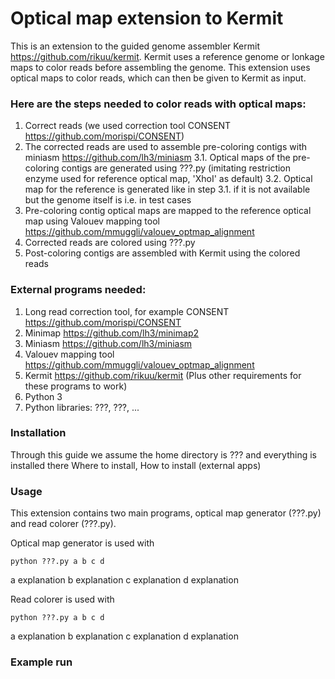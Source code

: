 # Optical map extension to Kermit

This is an extension to the guided genome assembler Kermit https://github.com/rikuu/kermit. Kermit uses a reference genome or lonkage maps to color reads before assembling the genome. This extension uses optical maps to color reads, which can then be given to Kermit as input.

### Here are the steps needed to color reads with optical maps:
1. Correct reads (we used correction tool CONSENT https://github.com/morispi/CONSENT)
2. The corrected reads are used to assemble pre-coloring contigs with miniasm https://github.com/lh3/miniasm
3.1. Optical maps of the pre-coloring contigs are generated using ???.py (imitating restriction enzyme used for reference optical map, 'XhoI' as default)
3.2. Optical map for the reference is generated like in step 3.1. if it is not available but the genome itself is i.e. in test cases
4. Pre-coloring contig optical maps are mapped to the reference optical map using Valouev mapping tool https://github.com/mmuggli/valouev_optmap_alignment
5. Corrected reads are colored using ???.py
6. Post-coloring contigs are assembled with Kermit using the colored reads


### External programs needed:
1. Long read correction tool, for example CONSENT https://github.com/morispi/CONSENT
2. Minimap https://github.com/lh3/minimap2
3. Miniasm https://github.com/lh3/miniasm
4. Valouev mapping tool https://github.com/mmuggli/valouev_optmap_alignment
5. Kermit https://github.com/rikuu/kermit
(Plus other requirements for these programs to work)
6. Python 3
7. Python libraries: ???, ???, ...

### Installation
Through this guide we assume the home directory is ??? and everything is installed there
Where to install,
How to install (external apps)


### Usage
This extension contains two main programs, optical map generator (???.py) and read colorer (???.py).

Optical map generator is used with 
```
python ???.py a b c d
```
a explanation
b explanation
c explanation
d explanation

Read colorer is used with 
```
python ???.py a b c d
```
a explanation
b explanation
c explanation
d explanation

### Example run



